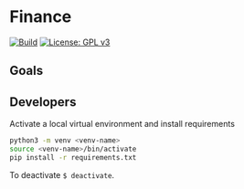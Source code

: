 # Finance

[![Build](https://github.com/TravisRobson/Finance/workflows/Python%20application/badge.svg?branch=master&event=push)](https://github.com/TravisRobson/Finance/actions?query=workflow%3A%22Build%22)
[![License: GPL v3](https://img.shields.io/badge/License-GPLv3-blue.svg)](https://www.gnu.org/licenses/gpl-3.0)

## Goals



## Developers

Activate a local virtual environment and install requirements
```bash
python3 -m venv <venv-name>
source <venv-name>/bin/activate
pip install -r requirements.txt
```

To deactivate `$ deactivate`.

